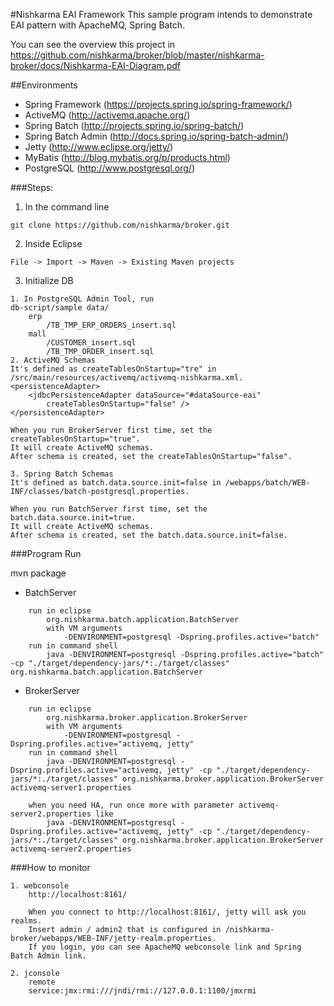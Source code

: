 #Nishkarma EAI Framework
This sample program intends to demonstrate EAI pattern with ApacheMQ, Spring Batch.

You can see the overview this project in https://github.com/nishkarma/broker/blob/master/nishkarma-broker/docs/Nishkarma-EAI-Diagram.pdf

##Environments
* Spring Framework (https://projects.spring.io/spring-framework/)
* ActiveMQ (http://activemq.apache.org/)
* Spring Batch (http://projects.spring.io/spring-batch/)
* Spring Batch Admin (http://docs.spring.io/spring-batch-admin/)
* Jetty (http://www.eclipse.org/jetty/)
* MyBatis (http://blog.mybatis.org/p/products.html)
* PostgreSQL (http://www.postgresql.org/)

###Steps:

1) In the command line
```
git clone https://github.com/nishkarma/broker.git
```
2) Inside Eclipse
```
File -> Import -> Maven -> Existing Maven projects
```

3) Initialize DB
```
1. In PostgreSQL Admin Tool, run
db-script/sample data/
	erp
		/TB_TMP_ERP_ORDERS_insert.sql
	mall
		/CUSTOMER_insert.sql
		/TB_TMP_ORDER_insert.sql
2. ActiveMQ Schemas
It's defined as createTablesOnStartup="tre" in /src/main/resources/activemq/activemq-nishkarma.xml.
<persistenceAdapter>
	<jdbcPersistenceAdapter dataSource="#dataSource-eai"
		createTablesOnStartup="false" />
</persistenceAdapter>

When you run BrokerServer first time, set the createTablesOnStartup="true".
It will create ActiveMQ schemas.
After schema is created, set the createTablesOnStartup="false".

3. Spring Batch Schemas
It's defined as batch.data.source.init=false in /webapps/batch/WEB-INF/classes/batch-postgresql.properties.

When you run BatchServer first time, set the batch.data.source.init=true.
It will create ActiveMQ schemas.
After schema is created, set the batch.data.source.init=false.
```		
		
###Program Run

mvn package

* BatchServer
```
    run in eclipse
		org.nishkarma.batch.application.BatchServer
		with VM arguments
			-DENVIRONMENT=postgresql -Dspring.profiles.active="batch"
	run in command shell
		java -DENVIRONMENT=postgresql -Dspring.profiles.active="batch" -cp "./target/dependency-jars/*:./target/classes" org.nishkarma.batch.application.BatchServer
```

* BrokerServer
```
	run in eclipse
		org.nishkarma.broker.application.BrokerServer
		with VM arguments
			-DENVIRONMENT=postgresql -Dspring.profiles.active="activemq, jetty"
	run in command shell
		java -DENVIRONMENT=postgresql -Dspring.profiles.active="activemq, jetty" -cp "./target/dependency-jars/*:./target/classes" org.nishkarma.broker.application.BrokerServer activemq-server1.properties
		
	when you need HA, run once more with parameter activemq-server2.properties like
		java -DENVIRONMENT=postgresql -Dspring.profiles.active="activemq, jetty" -cp "./target/dependency-jars/*:./target/classes" org.nishkarma.broker.application.BrokerServer activemq-server2.properties
```		
	
###How to monitor
```
1. webconsole
	http://localhost:8161/
   
	When you connect to http://localhost:8161/, jetty will ask you realms. 
	Insert admin / admin2 that is configured in /nishkarma-broker/webapps/WEB-INF/jetty-realm.properties.
	If you login, you can see ApacheMQ webconsole link and Spring Batch Admin link.

2. jconsole
	remote
	service:jmx:rmi:///jndi/rmi://127.0.0.1:1100/jmxrmi
```
	

